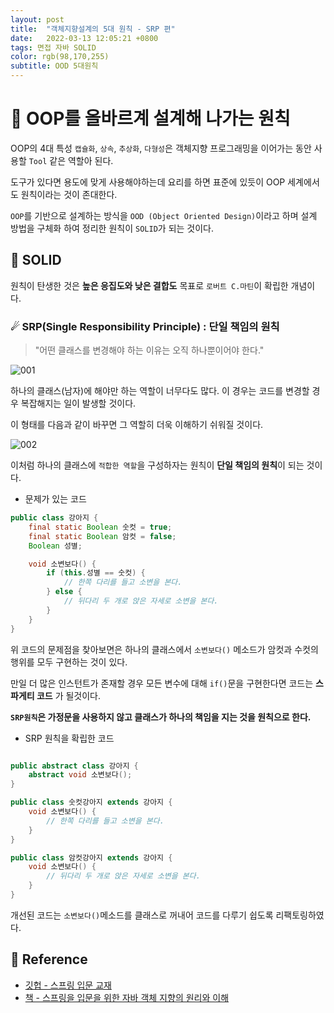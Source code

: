 ```yaml
---
layout: post 
title:  "객체지향설계의 5대 원칙 - SRP 편"
date:   2022-03-13 12:05:21 +0800 
tags: 면접 자바 SOLID
color: rgb(98,170,255)
subtitle: OOD 5대원칙
--- 
```


# 🚀 OOP를 올바르계 설계해 나가는 원칙
    
OOP의 4대 특성 `캡슐화`, `상속`, `추상화`, `다형성`은 객체지향 프로그래밍을 이어가는 동안 사용할 `Tool` 같은 역할아 된다.

도구가 있다면 용도에 맞게 사용해야하는데 요리를 하면 표준에 있듯이 OOP 세계에서도 원칙이라는 것이 존대한다.

`OOP`를 기반으로 설계하는 방식을 `OOD (Object Oriented Design)`이라고 하며 
설계 방법을 구체화 하여 정리한 원칙이 `SOLID`가 되는 것이다.

## 🌠  SOLID

원칙이 탄생한 것은 **높은 응집도와 낮은 결합도** 목표로 `로버트 C.마틴`이 확립한 개념이다.

### ☄ SRP(Single Responsibility Principle) : 단일 책임의 원칙

> "어떤 클래스를 변경해야 하는 이유는 오직 하나뿐이어야 한다."

![001](https://user-images.githubusercontent.com/65659478/158052296-f3c1ebf5-ef84-468b-b258-178f46957162.jpg)

하나의 클래스(남자)에 해야만 하는 역할이 너무다도 많다. 이 경우는 코드를 변경할 경우 복잡해지는 일이 발생할 것이다.

이 형태를 다음과 같이 바꾸면 그 역할히 더욱 이해하기 쉬워질 것이다.

![002](https://user-images.githubusercontent.com/65659478/158052294-4f8bbf14-c3a9-4835-ab19-c6c6bf4097c4.jpg)

이처럼 하나의 클래스에 `적합한 역할`을 구성하자는 원칙이 **단일 책임의 원칙**이 되는 것이다.

- 문제가 있는 코드
```java
public class 강아지 {
    final static Boolean 숫컷 = true;
    final static Boolean 암컷 = false;
    Boolean 성별;

    void 소변보다() {
        if (this.성별 == 숫컷) {
            // 한쪽 다리를 들고 소변을 본다.
        } else {
            // 뒤다리 두 개로 앉은 자세로 소변을 본다.
        }
    }
}
```

위 코드의 문제점을 찾아보면은 하나의 클래스에서 `소변보다()` 메소드가 암컷과 수컷의 행위를 모두 구현하는 것이 있다.

만일 더 많은 인스턴트가 존재할 경우 모든 변수에 대해 `if()`문을 구현한다면 코드는 **스파게티 코드** 가 될것이다.

**`SRP원칙`은 가정문을 사용하지 않고 클래스가 하나의 책임을 지는 것을 원칙으로 한다.**

- SRP 원칙을 확립한 코드
```java

public abstract class 강아지 {
    abstract void 소변보다();
}

public class 숫컷강아지 extends 강아지 {
	void 소변보다() {
		// 한쪽 다리를 들고 소변을 본다.
	}
}

public class 암컷강아지 extends 강아지 {
    void 소변보다() {
        // 뒤다리 두 개로 앉은 자세로 소변을 본다.
    }
}

```
개선된 코드는 `소변보다()`메소드를 클래스로 꺼내어 코드를 다루기 쉽도록 리팩토링하였다.


## 🧾 Reference
- [깃헙 - 스프링 입문 교재](https://github.com/expert0226/oopinspring)
- [책 - 스프링을 입문을 위한 자바 객체 지향의 원리와 이해](https://www.aladin.co.kr/shop/wproduct.aspx?ItemId=55641908)


